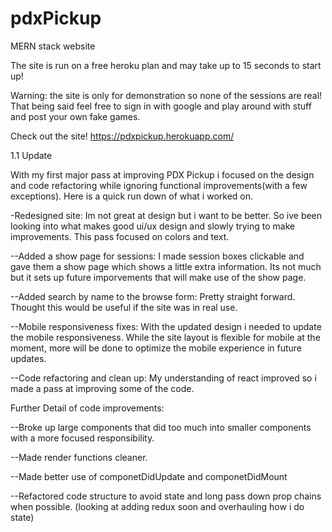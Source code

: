 # pdxPickup
MERN stack website

The site is run on a free heroku plan and may take up to 15 seconds to start up!

Warning: the site is only for demonstration so none of the sessions are real! That being said feel free to sign in with google and play around with stuff and post your own fake games.

Check out the site!
https://pdxpickup.herokuapp.com/


1.1 Update

With my first major pass at improving PDX Pickup i focused on the design and code refactoring while ignoring functional improvements(with a few exceptions). Here is a quick run down of what i worked on.

-Redesigned site: Im not great at design but i want to be better. So ive been looking into what makes good ui/ux design and slowly trying   to make improvements. This pass focused on colors and text.

--Added a show page for sessions: I made session boxes clickable and gave them a show page which shows a little extra information. Its not    much but it sets up future imporvements that will make use of the show page.

--Added search by name to the browse form: Pretty straight forward. Thought this would be useful if the site was in real use.

--Mobile responsiveness fixes: With the updated design i needed to update the mobile responsiveness. While the site layout is flexible for mobile at the moment, more will be done to optimize the mobile experience in future updates.

--Code refactoring and clean up: My understanding of react improved so i made a pass at improving some of the code.

Further Detail of code improvements:

--Broke up large components that did too much into smaller components with a more focused responsibility.

--Made render functions cleaner.

 --Made better use of componetDidUpdate and componetDidMount

 --Refactored code structure to avoid state and long pass down prop chains when possible. (looking at adding redux soon and overhauling how i do state)
  
